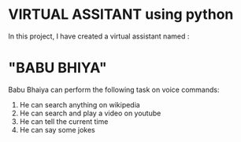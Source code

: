 # VIRTUAL ASSITANT using python

In this project, I have created a virtual assistant named :
# "BABU BHIYA"

Babu Bhaiya can perform the following task on voice commands:
1. He can search anything on wikipedia
2. He can search and play a video on youtube
3. He can tell the current time
4. He can say some jokes
